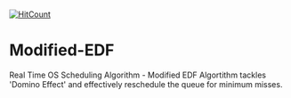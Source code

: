 </br>

[![HitCount](http://hits.dwyl.io/D-E-F-E-A-T/Modified-EDF.svg)](http://hits.dwyl.io/D-E-F-E-A-T/Modified-EDF)

# Modified-EDF
Real Time OS Scheduling Algorithm - Modified EDF Algortithm tackles 'Domino Effect' and effectively reschedule the queue for minimum misses.
